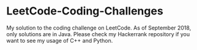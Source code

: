 # LeetCode-Coding-Challenges

My solution to the coding challenge on LeetCode. As of September 2018, only solutions are in Java. Please check my Hackerrank repository if you want to see my usage of C++ and Python.

